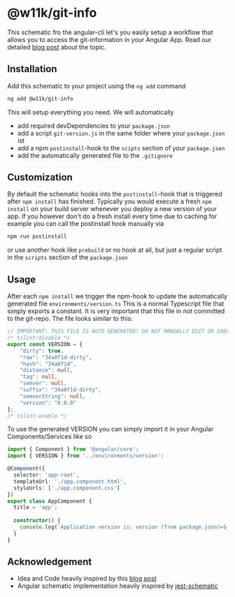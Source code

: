 # @w11k/git-info

This schematic fro the angular-cli let's you easily setup a workflow that allows you to access the git-information in your Angular App.
Read our detailed [blog post](https://www.thecodecampus.de/blog/display-the-version-and-git-hash-in-angular) about the topic.

## Installation

Add this schematic to your project using the `ng add` command
```bash
ng add @w11k/git-info
```

This will setup everything you need. We will automatically
- add required devDependencies to your `package.json`
- add a script `git-version.js` in the same folder where your `package.json` ist
- add a npm `postinstall`-hook to the `scipts` section of your `package.json`
- add the automatically generated file to the `.gitignore`

## Customization

By default the schematic hooks into the `postinstall`-hook that is triggered after `npm install` has finished. 
Typically you would execute a fresh `npm install` on your build server whenever you deploy a new version of your app.
If you however don't do a fresh install every time due to caching for example you can call the postinstall hook manually via 
```bash
npm run postinstall
```
or use another hook like `prebuild` or no hook at all, but just a regular script in the `scripts` section of the `package.json`  

## Usage

After each `npm install` we trigger the npm-hook to update the automatically generated file `environments/version.ts`
This is a normal Typescript file that simply exports a constant. It is very important that this file in not committed to the git-repo.
The file looks similar to this:


```typescript
// IMPORTANT: THIS FILE IS AUTO GENERATED! DO NOT MANUALLY EDIT OR CHECKIN!
/* tslint:disable */
export const VERSION = {
    "dirty": true,
    "raw": "34a0f1d-dirty",
    "hash": "34a0f1d",
    "distance": null,
    "tag": null,
    "semver": null,
    "suffix": "34a0f1d-dirty",
    "semverString": null,
    "version": "0.0.0"
};
/* tslint:enable */
```

To use the generated VERSION you can simply import it in your Angular Components/Services like so
```typescript
import { Component } from '@angular/core';
import { VERSION } from '../environments/version';  

@Component({
  selector: 'app-root',
  templateUrl: './app.component.html',
  styleUrls: ['./app.component.css']
})
export class AppComponent {
  title = 'app';
  
  constructor() {
    console.log(`Application version is: version (from package.json)=${VERSION.version}, git-tag=${VERSION.tag}, git-hash=${VERSION.hash}`);
  }
}
```

## Acknowledgement
- Idea and Code heavily inspired by this [blog post](https://medium.com/@amcdnl/version-stamping-your-app-with-the-angular-cli-d563284bb94d)
- Angular schematic implementation heavily inspired by [jest-schematic](https://github.com/briebug/jest-schematic)

